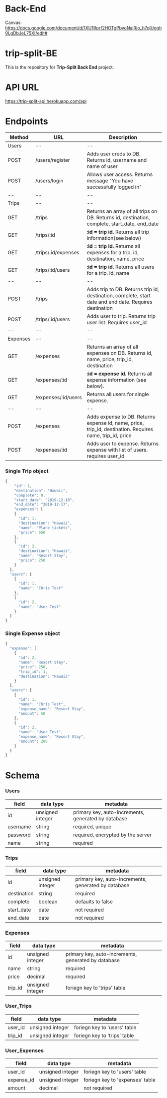 # Back-End

Canvas: https://docs.google.com/document/d/1XU1Rprf2HOTgPbvoNaiRjo_h7qlUggh9LgDbJeL75XI/edit#

# trip-split-BE

This is the repository for **Trip-Split Back End** project.

# API URL
https://trip-split-api.herokuapp.com/api

# Endpoints

| Method | URL | Description |
| -- | -- | -- |
| Users | -- | -- |
| POST | /users/register | Adds user creds to DB. Returns id, username and name of user |
| POST | /users/login | Allows user access. Returns message "You have successfully logged in" |
| -- | -- | -- |
| Trips | -- | -- |
| GET | /trips | Returns an array of all trips on DB. Returns id, destination, complete, start_date, end_date |
| GET | /trips/:id | **:id = trip id.** Returns all trip information(see below) |
| GET | /trips/:id/expenses | **:id = trip id.** Returns all expenses for a trip. id, desitination, name, price |
| GET | /trips/:id/users | **:id = trip id.** Returns all users for a trip. id, name |
| -- | -- | -- |
| POST | /trips | Adds trip to DB. Returns trip id, destination, complete, start date and end date. Requires destination|
| POST | /trips/:id/users | Adds user to trip. Returns trip user list. Requires user_id|
| -- | -- | -- |
| Expenses | -- | -- |
| GET | /expenses | Returns an array of all expenses on DB. Returns id, name, price, trip_id, destination |
| GET | /expenses/:id | **:id = expense id.** Returns all expense information (see below). |
| GET | /expenses/:id/users | Returns all users for single expense. |
| -- | -- | -- |
| POST | /expenses | Adds expense to DB. Returns expense id, name, price, trip_id, destination. Requires name, trip_id, price|
| POST | /expenses/:id | Adds user to expense. Returns expense with list of users. requires user_id|

### Single Trip object
```js
{
    "id": 1,
    "destination": "Hawaii",
    "complete": 0,
    "start_date": "2019-12-10",
    "end_date": "2019-12-17",
    "expenses": [
    {
      "id": 1,
      "destination": "Hawaii",
      "name": "Plane tickets",
      "price": 650
    },
    {
      "id": 2,
      "destination": "Hawaii",
      "name": "Resort Stay",
      "price": 250
    }
  ],
  "users": [
    {
      "id": 1,
      "name": "Chris Test"
    },
    {
      "id": 2,
      "name": "User Test"
    }
  ]
}
```

### Single Expense object
```js
{
  "expense": [
    {
      "id": 2,
      "name": "Resort Stay",
      "price": 250,
      "trip_id": 1,
      "destination": "Hawaii"
    }
  ],
  "users": [
    {
      "id": 1,
      "name": "Chris Test",
      "expense_name": "Resort Stay",
      "amount": 50
    },
    {
      "id": 2,
      "name": "User Test",
      "expense_name": "Resort Stay",
      "amount": 200
    }
  ]
}
```

# Schema

### Users

| field | data type        | metadata |
| ----- | ---------------- | -- |
| id    | unsigned integer | primary key, auto-increments, generated by database |
| username | string        | required, unique |
| password | string | required, encrypted by the server |
| name | string | required |

### Trips

| field | data type        | metadata |
| ----- | ---------------- | -- |
| id    | unsigned integer | primary key, auto-increments, generated by database |
| destination | string | required |
| complete | boolean | defaults to false |
| start_date | date | not required |
| end_date | date | not required |

### Expenses 

| field | data type        | metadata |
| ----- | ---------------- | -- |
| id    | unsigned integer | primary key, auto-increments, generated by database |
| name | string | required |
| price | decimal | required |
| trip_id | unsigned integer | foriegn key to 'trips' table |

### User_Trips 

| field | data type        | metadata |
| ----- | ---------------- | -- |
| user_id    | unsigned integer | foriegn key to 'users' table |
| trip_id | unsigned integer | foriegn key to 'trips' table |

### User_Expenses 

| field | data type        | metadata |
| ----- | ---------------- | -- |
| user_id    | unsigned integer | foriegn key to 'users' table |
| expense_id | unsigned integer | foriegn key to 'expenses' table |
| amount | decimal | not required |
